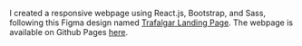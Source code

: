 I created a responsive webpage using React.js, Bootstrap, and Sass, following this Figma design named [Trafalgar Landing Page](www.figma.com/community/file/892358789568947362).
The webpage is available on Github Pages [here](http://pseudo-nymm.github.io/trafalgar-ui). 

